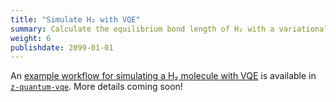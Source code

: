```yaml
---
title: "Simulate H₂ with VQE"
summary: Calculate the equilibrium bond length of H₂ with a variational quantum eigensolver.
weight: 6
publishdate: 2099-01-01
---
```


An [example workflow for simulating a H₂ molecule with VQE](https://github.com/zapatacomputing/z-quantum-vqe/blob/master/examples/hydrogen.yaml) is available in [`z-quantum-vqe`](https://github.com/zapatacomputing/z-quantum-vqe). More details coming soon!

<!-- 
This tutorial will walk through using the Orquestra Quantum Engine to implement the Variational Quantum Eigensolver (VQE) to calculate the binding energy curve of a H₂ molecule.

## Composing a workflow to calculate the Hartree-Fock energy

To help illustrate the process of composing a workflow, we will start by focusing on just part of the VQE process.
We will build a two-step workflow that first creates the geometry of a hydrogen molecule and then performs a Hartree-Fock calculation.
Furthermore, we will build our own Quantum Engine component for the first step (the creation of the molecular geometry).
For the second step, we will use an existing Quantum Engine component, `qe-psi4`, that exposes the functionality of the Psi4 quantum chemistry package.

**1. Create a GitHub repository**

Go to [GitHub](https://github.com/) and create a public repository called `diatomic-molecule`. If you are unfamiliar with GitHub you can reference their [create a repo guide](https://help.github.com/en/github/getting-started-with-github/create-a-repo) for help

This repository will be where you build your component. [This GitHub repo](https://github.com/zapatacomputing/tutorial-1-diatomic-molecule) can be used as a reference for how the `diatomic-molecule` component should look like throughout the tutorial.

**2. Add python code to the repository**

Using either the GitHub UI or by cloning your repo and using the command line, create a file `src/diatomicmolecule.py` with the contents below:

```python
"""Function for building a diatomic molecule."""

def create_diatomic_molecule_geometry(species1, species2, bond_length):
    """Create a molecular geometry for a diatomic molecule.

    Args:
        species1 (str): Chemical symbol of the first atom, e.g. 'H'.
        species2 (str): Chemical symbol of the second atom.
        bond_length (float): bond distance.

    Returns:
        dict: a dictionary containing the coordinates of the atoms.
    """

    geometry = {"sites": [
        {'species': species1, 'x': 0, 'y': 0, 'z': 0},
        {'species': species2, 'x': 0, 'y': 0, 'z': bond_length}
    ]}

    return geometry
```

**3. Adding a `setup.py`**

Create a file `src/setup.py` with the following contents:

```python
import setuptools

setuptools.setup(
    name="diatomic-molecule",
    version="0.1.0",
    py_modules=['diatomicmolecule']
)
```

**4. Commit and push your component**

Commit your changes and push them to GitHub.
(Note that you will not need to do this if you are using the GitHub UI to modify the repository.)
The structure of your repository should look like this:
```
.
└─ src
   ├── diatomicmolecule.py
   └── setup.py
```

**5. Building a Workflow**

Create a file `hartree-fock-workflow.yaml` file with the code below, inserting the URL of your github repository in line 13.

# TODO: Update this to v1 standards
```YAML
# Workflow API version
ZapOSApiVersion: v1alpha1

# Declares this as workflow
kind: Workflow

# List resources needed by workflow.
resources:

- name: diatomic-molecule
  type: git
  parameters:
    url: "git@github.com:<your-github-username>/<your-git-repo-name>.git"
    branch: "master"
- name: z-quantum-core
  type: git
  parameters:
    url: "git@github.com:zapatacomputing/z-quantum-core.git"
    branch: "master"
- name: qe-openfermion
  type: git
  parameters:
    url: "git@github.com:zapatacomputing/qe-openfermion.git"
    branch: "master"
- name: qe-psi4
  type: git
  parameters:
    url: "git@github.com:zapatacomputing/qe-psi4.git"
    branch: "master"

# Data to help you easily work with your workflow
metadata:

  # Prefix for workflow ID
  generateName: hartree-fock-

# Data for running the workflow
spec:

  # Think of this as identifying the `main` function -- this tells the workflow which template to start with
  entrypoint: run-h2

  # Initializing global variables for use in workflow
  arguments:
    parameters:

    # Where output data is stored -- Must be `quantum-engine` for compatibility with Orquestra data services
    - s3-bucket: quantum-engine
    # Path where output data is stored within the `s3-bucket` -- can be anything you want
    - s3-key: tutorials/hartree-fock/

  # The steps of the workflow
  templates:
  - name: run-h2
    steps:

    # Create the molecular geometry
    - - name: create-molecule
        template: create-diatomic-molecule
        arguments:
          parameters:
          - species1: H
          - species2: H
          - bond-length: '0.7'
          - resources: [diatomic-molecule]
          - docker-image: z-quantum-default
          - docker-tag: latest

    # Perform a Hartree-Fock calculation using Psi4
    - - name: run-psi4
        template: run-psi4
        arguments:
          artifacts:
          - geometry:
              from: '{{steps.create-molecule.outputs.artifacts.geometry}}'
          parameters:
          - basis: STO-3G
          - method: scf # ccsd(t)
          - reference: rhf
          - nthreads: "4"
          - save-hamiltonian: 'False' # Boolean values must be put in quotes!
          - resources: [z-quantum-core, qe-openfermion, qe-psi4]
          - docker-image: qe-psi4
          - docker-tag: latest
```

**6. Running the Workflow**

You are now ready to run the workflow!

* Make sure you have installed the [Quantum Engine CLI](../../qe-cli/install-cli/)

* Log in to Quantum Engine by running `qe login -s <quantum-engine-uri>` in your terminal. Contact support to register your email and/or receive the `quantum-engine-uri`.

* Submit your `hartree-fock-workflow.yaml` by running `qe submit workflow <path/to/workflow/hartree-fock-workflow.yaml>`

This will return the workflow ID that corresponds to that particular execution of your workflow. The output will look like:
```Bash
Successfully submitted workflow to quantum engine!
Workflow ID: welcome-to-orquestra-d9djf
```

**7. Worfklow Progress**

The workflow is now submitted to the Orquestra Quantum Engine and will be scheduled for execution when compute becomes available.

To see details of the execution of your workflow, run `qe get workflow <workflow-ID>` with your workflow ID from the previous step substituted in.

 The output will look like:
 # TODO: Update this to v1 standards
```Bash
Name:                hartree-fock-4772f
Namespace:           default
ServiceAccount:      default
Status:              Succeeded
Created:             Tue Apr 07 17:35:31 +0000 (2 minutes ago)
Started:             Tue Apr 07 17:35:31 +0000 (2 minutes ago)
Finished:            Tue Apr 07 17:37:45 +0000 (41 seconds ago)
Duration:            2 minutes 14 seconds
Parameters:
  s3-bucket:         quantum-engine
  s3-key:            tutorials/hartree-fock/

STEP                                               STEPNAME                        DURATION  MESSAGE
 ✔ hartree-fock-4772f (run-h2)
 ├---✔ create-molecule (create-diatomic-molecule)  hartree-fock-4772f-1985307964  19s
 └---✔ run-psi4 (run-psi4)                         hartree-fock-4772f-1924622246  1m
 ```

This output shows the status of the execution of the steps in your workflow.

**8. Workflow Results**

To get the results of your workflow, run `qe get workflowresult <workflow-ID>` with your workflow ID.

After a workflow runs, it takes time for the data to be processed. This results file cannot be created until the data is done being processed. You can try running the above command every few minutes until it returns a link to download a file.

Once finished, the output will look like the following:
```Bash
Name:        hartree-fock-4772f
Location:    http://40.89.251.200:9000/workflow-results/3dcdd240-f5c6-5c78-a80a-9aa86a6941b5.json?X-Amz-Algorithm=AWS4-HMAC-SHA256&X-Amz-Credential=zapata%2F20200407%2Fus-east-1%2Fs3%2Faws4_request&X-Amz-Date=20200407T191718Z&X-Amz-Expires=604800&X-Amz-SignedHeaders=host&response-content-disposition=attachment%3B%20filename%3D%223dcdd240-f5c6-5c78-a80a-9aa86a6941b5.json%22&X-Amz-Signature=d1107e50f741c002c7fe0d328bafec5ef52afb3819a93c02ef1f19b4f56d59a4
```
___
**Note:** The above link is only valid temporarily and typically expires after 7 days.
___

**9. Downloading the Results**

When your workflow is completed, the `workflowresult` command will provide you with a http web-link under `Location` in the console output. Click on or copy and paste the link into your browser to download the file

This file will look like the following:

# TODO: Update this to v1 standards
```JSON
{
    "hartree-fock-z78cn-734196932": {
        "class": "run-psi4",
        "energycalc-results": {
            "energy": -1.1173735079951446,
            "id": "hartree-fock-z78cn-734196932/energycalc-results",
            "n_alpha": 1,
            "n_beta": 1,
            "n_frozen_core": 0,
            "n_frozen_valence": 0,
            "n_mo": 2,
            "schema": "io-zapOS-v1alpha1-energy_calc",
            "stepName": "run-psi4",
            "stepId": "hartree-fock-z78cn-734196932",
            "workflowId": "hartree-fock-z78cn"
        },
        "id": "hartree-fock-z78cn-734196932",
        "inputArtifact:geometry": "hartree-fock-z78cn-1709410626/geometry",
        "inputParam:basis": "STO-3G",
        "inputParam:charge": "0",
        "inputParam:command": "bash main_script.sh",
        "inputParam:cpu": "1000m",
        "inputParam:disk": "10Gi",
        "inputParam:docker-image": "qe-psi4",
        "inputParam:docker-registry": "zapatacomputing",
        "inputParam:docker-tag": "latest",
        "inputParam:freeze-core": "False",
        "inputParam:freeze-core-extract": "False",
        "inputParam:memory": "1024Mi",
        "inputParam:method": "scf",
        "inputParam:multiplicity": "1",
        "inputParam:n-active": "None",
        "inputParam:n-active-extract": "None",
        "inputParam:nthreads": "4",
        "inputParam:options": "None",
        "inputParam:reference": "rhf",
        "inputParam:save-hamiltonian": "False",
        "workflowId": "hartree-fock-z78cn"
    },
    "hartree-fock-z78cn-1709410626": {
        "class": "create-diatomic-molecule",
        "geometry": {
            "id": "hartree-fock-z78cn-1709410626/geometry",
            "schema": "zapata-v1-molecular_geometry",
            "sites": [
                {
                    "id": "hartree-fock-z78cn-1709410626/geometry_sites[0]",
                    "parentId": "hartree-fock-z78cn-1709410626/geometry",
                    "parentType": "zapata-v1-molecular_geometry",
                    "species": "H",
                    "workflowId": "hartree-fock-z78cn",
                    "x": 0,
                    "y": 0,
                    "z": 0,
                    "zapata-v1-molecular_geometry_sites_index": 0
                },
                {
                    "id": "hartree-fock-z78cn-1709410626/geometry_sites[1]",
                    "parentId": "hartree-fock-z78cn-1709410626/geometry",
                    "parentType": "zapata-v1-molecular_geometry",
                    "species": "H",
                    "workflowId": "hartree-fock-z78cn",
                    "x": 0,
                    "y": 0,
                    "z": 0.7,
                    "zapata-v1-molecular_geometry_sites_index": 1
                }
            ],
            "stepName": "create-diatomic-molecule",
            "stepId": "hartree-fock-z78cn-1709410626",
            "workflowId": "hartree-fock-z78cn"
        },
        "id": "hartree-fock-z78cn-1709410626",
        "inputParam:bond-length": "0.7",
        "inputParam:command": "python3 main_script.py",
        "inputParam:cpu": "1000m",
        "inputParam:disk": "10Gi",
        "inputParam:docker-image": "open_pack_psi4",
        "inputParam:docker-registry": "zapatacomputing",
        "inputParam:docker-tag": "latest",
        "inputParam:memory": "1024Mi",
        "inputParam:species1": "H",
        "inputParam:species2": "H",
        "workflowId": "hartree-fock-z78cn"
    }
}
```

# TODO: Update with correct IDs
The sections `welcome-to-orquestra-d9djf-1289017430` and `welcome-to-orquestra-d9djf-2235995037` correspond to the steps that were run by your workflow. Note that these IDs match those in the output of `qe get workflow`. Each of these sections contains information about the step that was executed, any input parameters or input artifacts, and the output artifacts. The artifact `geometry` is the output of the `create-diatomic-molecule` step, and the artifact `energycalc-results` is the output of the `run-psi4` step. More information on the contents of this file are found on the [Workflow Results via JSON page](../../data-management/workflow-result/).

___
**Note:** The sections in this results file will not necessarily be in the order that they were executed.
___

## Running VQE

Here we walk through running a workflow that performs a VQE calculation for different bond lengths and basis sets, and plot the results.

**1. Building the Workflow**

Create a file `vqe-workflow.yaml` file with the code below, inserting the URL of your github repository in line 8.

# TODO: Update this to v1 standards
```yaml
ZapOSApiVersion: v1alpha1
kind: Workflow

resources:
- name: diatomic-molecule
  type: git
  parameters:
    url: "git@github.com:<your-github-username>/<your-git-repo-name>.git"
    branch: "master"
- name: z-quantum-core
  type: git
  parameters:
    url: "git@github.com:zapatacomputing/z-quantum-core.git"
    branch: "master"
- name: qe-openfermion
  type: git
  parameters:
    url: "git@github.com:zapatacomputing/qe-openfermion.git"
    branch: "master"
- name: qe-psi4
  type: git
  parameters:
    url: "git@github.com:zapatacomputing/qe-psi4.git"
    branch: "master"
- name: z-quantum-vqe
  type: git
  parameters:
    url: "git@github.com:zapatacomputing/z-quantum-vqe.git"
    branch: "master"
- name: z-quantum-optimizers
  type: git
  parameters:
    url: "git@github.com:zapatacomputing/z-quantum-optimizers.git"
    branch: "master"
- name: qe-qhipster
  type: git
  parameters:
    url: "git@github.com:zapatacomputing/qe-qhipster.git"
    branch: "master"


# Specify the prefix to use when generating names of workflow executions.
metadata:
  generateName: h2-example-

# The actual workflow specification
spec:

  entrypoint: basis-set-loop
  arguments:
    parameters:
    - s3-bucket: quantum-engine
    - s3-key: projects/examples/hydrogen/data
    - docker-image: 'z-quantum-default'
    - docker-tag: 'latest'

  templates:

  - name: basis-set-loop
    steps:
    - - name: bond-length-loop
        template: bond-length-loop
        arguments:
          parameters:
          - basis: '{{item}}' # Note that quotes are needed here because of the curly braces
        withItems:
        - STO-3G
        # - 6-31G
        # - 6-311G

  - name: bond-length-loop
    inputs:
      parameters:
      - name: basis
    steps:
    - - name: run-h2
        template: run-h2
        arguments:
          parameters:
          - basis: '{{inputs.parameters.basis}}'
          - bond-length: '{{item}}'
        withItems: [0.5, 0.6, 0.7, 0.8, 0.9, 1.0]

  - name: run-h2
    inputs:
      parameters:
      - name: basis
      - name: bond-length
    steps:
    - - name: create-molecule
        template: create-diatomic-molecule
        arguments:
          parameters:
          - species1: H
          - species2: H
          - bond-length: '{{inputs.parameters.bond-length}}'
          - resources: [z-quantum-core, diatomic-molecule]
          - docker-image: "{{workflow.parameters.docker-image}}"
          - docker-tag: "{{workflow.parameters.docker-tag}}"

    - - name: run-psi4
        template: run-psi4
        arguments:
          artifacts:
          - geometry:
              from: '{{steps.create-molecule.outputs.artifacts.geometry}}'
          parameters:
          - basis: '{{inputs.parameters.basis}}'
          - method: scf # ccsd(t)
          - reference: rhf
          - nthreads: "4"
          - save-hamiltonian: 'True' # Boolean values must be put in quotes!
          - resources: [z-quantum-core, qe-openfermion, qe-psi4]
          - docker-image: qe-psi4
          - docker-tag: latest
    - - name: transform-hamiltonian
        template: transform-interaction-operator
        arguments:
          artifacts:
          - input-op:
              from: "{{steps.run-psi4.outputs.artifacts.hamiltonian}}"
          parameters:
          - transformation: Jordan-Wigner
          - resources: [z-quantum-core, qe-openfermion]
          - docker-image: "{{workflow.parameters.docker-image}}"
          - docker-tag: "{{workflow.parameters.docker-tag}}"

    - - name: generate-random-ansatz-params
        template: generate-random-ansatz-params
        arguments:
          parameters:
          - ansatz-specs: "{'module_name': 'zquantum.vqe.singlet_uccsd', 'function_name': 'SingletUCCSDAnsatz', 'number_of_spatial_orbitals': {{steps.run-psi4.outputs.parameters.n-mo}}, 'number_of_alpha_electrons': {{steps.run-psi4.outputs.parameters.n-alpha}}, 'transformation': 'Jordan-Wigner'}"
          - min-val: "-0.01"
          - max-val: "0.01"
          - resources: [z-quantum-core, qe-openfermion, z-quantum-vqe]
          - docker-image: "{{workflow.parameters.docker-image}}"
          - docker-tag: "{{workflow.parameters.docker-tag}}"

    - - name: optimize-variational-circuit
        template: optimize-variational-circuit
        arguments:
          parameters:
          - ansatz-specs: "{'module_name': 'zquantum.vqe.singlet_uccsd', 'function_name': 'SingletUCCSDAnsatz', 'number_of_spatial_orbitals': {{steps.run-psi4.outputs.parameters.n-mo}}, 'number_of_alpha_electrons': {{steps.run-psi4.outputs.parameters.n-alpha}}, 'transformation': 'Jordan-Wigner'}"
          - backend-specs: "{'module_name': 'qeqhipster.simulator', 'function_name': 'QHipsterSimulator'}"
          - optimizer-specs: "{'module_name': 'zquantum.optimizers.scipy_optimizer', 'function_name': 'ScipyOptimizer', 'method': 'L-BFGS-B'}"
          - cost-function-specs: "{'module_name': 'zquantum.core.cost_function', 'function_name': 'AnsatzBasedCostFunction', 'estimator-specs': { 'module_name': 'zquantum.core.estimator', 'function_name': 'ExactEstimator'}}"
          - resources: [z-quantum-core, qe-openfermion, z-quantum-optimizers, qe-qhipster, z-quantum-vqe]
          - docker-image: qe-qhipster
          - docker-tag: latest
          - memory: 2048Mi
          artifacts:
          - qubit-operator:
              from: "{{steps.transform-hamiltonian.outputs.artifacts.transformed-op}}"
          - initial-parameters:
              from: "{{steps.generate-random-ansatz-params.outputs.artifacts.params}}"
```

**2. Running the Workflow**

Submit your `vqe-workflow.yaml` by running `qe submit workflow <path/to/workflow/vqe-workflow.yaml>`

This will return the workflow ID that corresponds to that particular execution of your workflow. The output will look like:
```Bash
Successfully submitted workflow to quantum engine!
Workflow ID: h2-example-p8l8z
```

**3. Worfklow Progress**

The workflow is now submitted to the Orquestra Quantum Engine and will be scheduled for execution when compute becomes available.

To see details of the execution of your workflow, run `qe get workflow <workflow-ID>` with your workflow ID from the previous step substituted in.

 The output will look like:
 # TODO: Update this to v1 standards
```Bash
Name:                h2-example-p8l8z
Namespace:           default
ServiceAccount:      default
Status:              Succeeded
Created:             Wed Jul 22 18:20:48 +0000 (32 minutes ago)
Started:             Wed Jul 22 18:20:48 +0000 (32 minutes ago)
Finished:            Wed Jul 22 18:43:15 +0000 (10 minutes ago)
Duration:            22 minutes 27 seconds
Parameters:          
  s3-bucket:         quantum-engine
  s3-key:            projects/examples/hydrogen/data
  docker-image:      z-quantum-default
  docker-tag:        latest

STEP                                          TEMPLATE                        STEPNAME                      DURATION  MESSAGE
 ✔ h2-example-p8l8z                           basis-set-loop                                                           
 └-·-✔ bond-length-loop(0:STO-3G)             bond-length-loop                                                         
   | └-·-✔ run-h2(0:0.5)                      run-h2                                                                   
   |   | ├---✔ create-molecule                create-diatomic-molecule        h2-example-p8l8z-320671787   25s         
   |   | ├---✔ run-psi4                       run-psi4                        h2-example-p8l8z-2276207559  1m          
   |   | ├---✔ transform-hamiltonian          transform-interaction-operator  h2-example-p8l8z-777027899   52s         
   |   | ├---✔ generate-random-ansatz-params  generate-random-ansatz-params   h2-example-p8l8z-2306285369  4m          
   |   | └---✔ optimize-variational-circuit   optimize-variational-circuit    h2-example-p8l8z-4156831192  3m          
   |   ├-✔ run-h2(1:0.6)                      run-h2                                                                   
   |   | ├---✔ create-molecule                create-diatomic-molecule        h2-example-p8l8z-1858781165  24s         
   |   | ├---✔ run-psi4                       run-psi4                        h2-example-p8l8z-2844980177  1m          
   |   | ├---✔ transform-hamiltonian          transform-interaction-operator  h2-example-p8l8z-3241092549  52s         
   |   | ├---✔ generate-random-ansatz-params  generate-random-ansatz-params   h2-example-p8l8z-2925732603  4m          
   |   | └---✔ optimize-variational-circuit   optimize-variational-circuit    h2-example-p8l8z-3771386018  1m          
   |   ├-✔ run-h2(2:0.7)                      run-h2                                                                   
   |   | ├---✔ create-molecule                create-diatomic-molecule        h2-example-p8l8z-2489090355  23s         
   |   | ├---✔ run-psi4                       run-psi4                        h2-example-p8l8z-1782402399  4m          
   |   | ├---✔ transform-hamiltonian          transform-interaction-operator  h2-example-p8l8z-2577316179  41s         
   |   | ├---✔ generate-random-ansatz-params  generate-random-ansatz-params   h2-example-p8l8z-367227601   36s         
   |   | └---✔ optimize-variational-circuit   optimize-variational-circuit    h2-example-p8l8z-3310949536  3m          
   |   ├-✔ run-h2(3:0.8)                      run-h2                                                                   
   |   | ├---✔ create-molecule                create-diatomic-molecule        h2-example-p8l8z-718502689   20s         
   |   | ├---✔ run-psi4                       run-psi4                        h2-example-p8l8z-3296753909  53s         
   |   | ├---✔ transform-hamiltonian          transform-interaction-operator  h2-example-p8l8z-3276629793  53s         
   |   | ├---✔ generate-random-ansatz-params  generate-random-ansatz-params   h2-example-p8l8z-4024689623  1m          
   |   | └---✔ optimize-variational-circuit   optimize-variational-circuit    h2-example-p8l8z-2004269862  3m          
   |   ├-✔ run-h2(4:0.9)                      run-h2                                                                   
   |   | ├---✔ create-molecule                create-diatomic-molecule        h2-example-p8l8z-659958291   26s         
   |   | ├---✔ run-psi4                       run-psi4                        h2-example-p8l8z-1077837631  4m          
   |   | ├---✔ transform-hamiltonian          transform-interaction-operator  h2-example-p8l8z-789538867   41s         
   |   | ├---✔ generate-random-ansatz-params  generate-random-ansatz-params   h2-example-p8l8z-2281753649  38s         
   |   | └---✔ optimize-variational-circuit   optimize-variational-circuit    h2-example-p8l8z-3950100096  3m          
   |   └-✔ run-h2(5:1)                        run-h2                                                                   
   |     ├---✔ create-molecule                create-diatomic-molecule        h2-example-p8l8z-3114661174  25s         
   |     ├---✔ run-psi4                       run-psi4                        h2-example-p8l8z-626212344   4m          
   |     ├---✔ transform-hamiltonian          transform-interaction-operator  h2-example-p8l8z-3286196550  42s         
   |     ├---✔ generate-random-ansatz-params  generate-random-ansatz-params   h2-example-p8l8z-2806389460  1m          
   |     └---✔ optimize-variational-circuit   optimize-variational-circuit    h2-example-p8l8z-485685399   2m          
   ├-✔ bond-length-loop(1:6-31G)              bond-length-loop                                                         
   | └-·-✔ run-h2(0:0.5)                      run-h2                                                                   
   |   | ├---✔ create-molecule                create-diatomic-molecule        h2-example-p8l8z-2201321403  24s         
   |   | ├---✔ run-psi4                       run-psi4                        h2-example-p8l8z-147427127   1m          
   |   | ├---✔ transform-hamiltonian          transform-interaction-operator  h2-example-p8l8z-619701451   2m          
   |   | ├---✔ generate-random-ansatz-params  generate-random-ansatz-params   h2-example-p8l8z-828786185   44s         
   |   | └---✔ optimize-variational-circuit   optimize-variational-circuit    h2-example-p8l8z-985592200   3m          
   |   ├-✔ run-h2(1:0.6)                      run-h2                                                                   
   |   | ├---✔ create-molecule                create-diatomic-molecule        h2-example-p8l8z-3112625597  27s         
   |   | ├---✔ run-psi4                       run-psi4                        h2-example-p8l8z-498889601   2m          
   |   | ├---✔ transform-hamiltonian          transform-interaction-operator  h2-example-p8l8z-4020169301  34s         
   |   | ├---✔ generate-random-ansatz-params  generate-random-ansatz-params   h2-example-p8l8z-2730937611  4m          
   |   | └---✔ optimize-variational-circuit   optimize-variational-circuit    h2-example-p8l8z-1118428050  3m          
   |   ├-✔ run-h2(2:0.7)                      run-h2                                                                   
   |   | ├---✔ create-molecule                create-diatomic-molecule        h2-example-p8l8z-2039281475  3m          
   |   | ├---✔ run-psi4                       run-psi4                        h2-example-p8l8z-55215375    6m          
   |   | ├---✔ transform-hamiltonian          transform-interaction-operator  h2-example-p8l8z-3648812195  29s         
   |   | ├---✔ generate-random-ansatz-params  generate-random-ansatz-params   h2-example-p8l8z-1885521121  31s         
   |   | └---✔ optimize-variational-circuit   optimize-variational-circuit    h2-example-p8l8z-1587777616  2m          
   |   ├-✔ run-h2(3:0.8)                      run-h2                                                                   
   |   | ├---✔ create-molecule                create-diatomic-molecule        h2-example-p8l8z-963451889   1m          
   |   | ├---✔ run-psi4                       run-psi4                        h2-example-p8l8z-3837272869  1m          
   |   | ├---✔ transform-hamiltonian          transform-interaction-operator  h2-example-p8l8z-3111880625  31s         
   |   | ├---✔ generate-random-ansatz-params  generate-random-ansatz-params   h2-example-p8l8z-3371042023  5m          
   |   | └---✔ optimize-variational-circuit   optimize-variational-circuit    h2-example-p8l8z-4045147670  1m          
   |   ├-✔ run-h2(4:0.9)                      run-h2                                                                   
   |   | ├---✔ create-molecule                create-diatomic-molecule        h2-example-p8l8z-3189860195  2m          
   |   | ├---✔ run-psi4                       run-psi4                        h2-example-p8l8z-1606785455  3m          
   |   | ├---✔ transform-hamiltonian          transform-interaction-operator  h2-example-p8l8z-3094855875  52s         
   |   | ├---✔ generate-random-ansatz-params  generate-random-ansatz-params   h2-example-p8l8z-1008295553  33s         
   |   | └---✔ optimize-variational-circuit   optimize-variational-circuit    h2-example-p8l8z-948889456   2m          
   |   └-✔ run-h2(5:1)                        run-h2                                                                   
   |     ├---✔ create-molecule                create-diatomic-molecule        h2-example-p8l8z-808302054   1m          
   |     ├---✔ run-psi4                       run-psi4                        h2-example-p8l8z-2150190728  2m          
   |     ├---✔ transform-hamiltonian          transform-interaction-operator  h2-example-p8l8z-2893748982  44s         
   |     ├---✔ generate-random-ansatz-params  generate-random-ansatz-params   h2-example-p8l8z-1719652996  1m          
   |     └---✔ optimize-variational-circuit   optimize-variational-circuit    h2-example-p8l8z-989228711   2m          
   └-✔ bond-length-loop(2:6-311G)             bond-length-loop                                                         
     └-·-✔ run-h2(0:0.5)                      run-h2                                                                   
       | ├---✔ create-molecule                create-diatomic-molecule        h2-example-p8l8z-4150500325  2m          
       | ├---✔ run-psi4                       run-psi4                        h2-example-p8l8z-1072637817  1m          
       | ├---✔ transform-hamiltonian          transform-interaction-operator  h2-example-p8l8z-4170937933  1m          
       | ├---✔ generate-random-ansatz-params  generate-random-ansatz-params   h2-example-p8l8z-4075034787  36s         
       | └---✔ optimize-variational-circuit   optimize-variational-circuit    h2-example-p8l8z-3226937690  11m         
       ├-✔ run-h2(1:0.6)                      run-h2                                                                   
       | ├---✔ create-molecule                create-diatomic-molecule        h2-example-p8l8z-26219435    1m          
       | ├---✔ run-psi4                       run-psi4                        h2-example-p8l8z-2628181575  2m          
       | ├---✔ transform-hamiltonian          transform-interaction-operator  h2-example-p8l8z-1041197243  1m          
       | ├---✔ generate-random-ansatz-params  generate-random-ansatz-params   h2-example-p8l8z-2692445881  46s         
       | └---✔ optimize-variational-circuit   optimize-variational-circuit    h2-example-p8l8z-3768791128  12m         
       ├-✔ run-h2(2:0.7)                      run-h2                                                                   
       | ├---✔ create-molecule                create-diatomic-molecule        h2-example-p8l8z-206219261   2m          
       | ├---✔ run-psi4                       run-psi4                        h2-example-p8l8z-4190137153  3m          
       | ├---✔ transform-hamiltonian          transform-interaction-operator  h2-example-p8l8z-1436588693  53s         
       | ├---✔ generate-random-ansatz-params  generate-random-ansatz-params   h2-example-p8l8z-593545547   3m          
       | └---✔ optimize-variational-circuit   optimize-variational-circuit    h2-example-p8l8z-1910195794  12m         
       ├-✔ run-h2(3:0.8)                      run-h2                                                                   
       | ├---✔ create-molecule                create-diatomic-molecule        h2-example-p8l8z-2218833135  2m          
       | ├---✔ run-psi4                       run-psi4                        h2-example-p8l8z-757288811   6m          
       | ├---✔ transform-hamiltonian          transform-interaction-operator  h2-example-p8l8z-3592088935  2m          
       | ├---✔ generate-random-ansatz-params  generate-random-ansatz-params   h2-example-p8l8z-1817350341  37s         
       | └---✔ optimize-variational-circuit   optimize-variational-circuit    h2-example-p8l8z-3063744844  10m         
       ├-✔ run-h2(4:0.9)                      run-h2                                                                   
       | ├---✔ create-molecule                create-diatomic-molecule        h2-example-p8l8z-2798315261  2m          
       | ├---✔ run-psi4                       run-psi4                        h2-example-p8l8z-1988032577  5m          
       | ├---✔ transform-hamiltonian          transform-interaction-operator  h2-example-p8l8z-1143398805  30s         
       | ├---✔ generate-random-ansatz-params  generate-random-ansatz-params   h2-example-p8l8z-2651385931  30s         
       | └---✔ optimize-variational-circuit   optimize-variational-circuit    h2-example-p8l8z-604431186   10m         
       └-✔ run-h2(5:1)                        run-h2                                                                   
         ├---✔ create-molecule                create-diatomic-molecule        h2-example-p8l8z-478082596   3m          
         ├---✔ run-psi4                       run-psi4                        h2-example-p8l8z-1365653886  1m          
         ├---✔ transform-hamiltonian          transform-interaction-operator  h2-example-p8l8z-3045958644  45s         
         ├---✔ generate-random-ansatz-params  generate-random-ansatz-params   h2-example-p8l8z-1614823978  38s         
         └---✔ optimize-variational-circuit   optimize-variational-circuit    h2-example-p8l8z-594085341   14m 
```

This output shows the status of the execution of the steps in your workflow.

**4. Workflow Results**

To get the results of your workflow, run `qe get workflowresult <workflow-ID>` with your workflow ID.

After a workflow runs, it takes time for the data to be processed. This results file cannot be created until the data is done being processed. You can try running the above command every few minutes until it returns a link to download a file.

Once finished, the output will look like the following:
```Bash
Name:        h2-example-p8l8z
Location:    http://13.86.58.178:9000/workflow-results/c7acd521-67ed-5f59-8af4-90039b947ed8.json?X-Amz-Algorithm=AWS4-HMAC-SHA256&X-Amz-Credential=zapata%2F20200722%2Fus-east-1%2Fs3%2Faws4_request&X-Amz-Date=20200722T185615Z&X-Amz-Expires=604800&X-Amz-SignedHeaders=host&response-content-disposition=attachment%3B%20filename%3D%22c7acd521-67ed-5f59-8af4-90039b947ed8.json%22&X-Amz-Signature=52a6f99bace35826603e2247c98b368df3eeb3dc21b8a8801df000aaceacefd6
```
___
**Note:** The above link is only valid temporarily and typically expires after 7 days.
___

**5. Downloading the Results**

When your workflow is completed, the `workflowresult` command will provide you with a http web-link under `Location` in the console output. Click on or copy and paste the link into your browser to download the file.

**6. Plotting the Results**

* Copy the python script below into the same directory as the JSON file.
* In the python script, replace the name of the JSON file with the name of the JSON file that you have downloaded in Step 7.
* Run the python script to plot the calculated binding energy curve.


```python
"""Plot the VQE binding energy curve of a diatomic molecule from a Quantum
Engine workflow result JSON."""

import json
from matplotlib import pyplot as plt

# Insert the path to your JSON file here
with open('31de8df6-12fa-5b22-b9a9-e7e09e5b7c33.json') as f:
    data = json.load(f)

# Extract lists of energies, bond lengths, and basis sets.
energies = []
bond_lengths = []
basis_sets = []
for task in data:
    if data[task]['class'] == 'optimize-variational-circuit':
        qubit_op = data[task]['inputArtifact:qubit-operator']
        qubit_op_creator = qubit_op.split('/')[0]
        interaction_op = data[qubit_op_creator]['inputArtifact:input-op']
        interaction_op_creator = interaction_op.split('/')[0]
        geometry = data[interaction_op_creator]['inputArtifact:geometry']
        geometry_creator = geometry.split('/')[0]
        bond_lengths.append(float(data[geometry_creator]['inputParam:bond-length']))
        energies.append(data[task]['optimization-results']['opt_value'])
        basis_sets.append(data[interaction_op_creator]['inputParam:basis'])

# Group the bond lengths and energies according to the basis set, and sort by
# bond length.
bond_length_sets = []
energy_sets = []
basis_set_list = list(set(basis_sets))
for basis in basis_set_list:
    indices = [i for i, x in enumerate(basis_sets) if x == basis]
    bond_length_sets.append([bond_lengths[i] for i in indices])
    energy_sets.append([energies[i] for i in indices])
    bond_length_sets[-1], energy_sets[-1] = zip(*sorted(zip(bond_length_sets[-1], energy_sets[-1]), key=lambda x: x[0]))

# Plot the binding energy curve
plt.figure()
for i in range(len(basis_set_list)):
    plt.plot(bond_length_sets[i], energy_sets[i], marker='o')

plt.xlabel('Bond length (Angstroms)')
plt.ylabel('Energy (Ha)')
plt.legend(basis_set_list)
plt.tight_layout()
plt.show()
``` -->